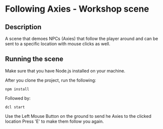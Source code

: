 # Following Axies - Workshop scene

## Description
A scene that demoes NPCs (Axies) that follow the player around and can be sent to a specific location with mouse clicks as well.

## Running the scene
Make sure that you have Node.js installed on your machine.

After you clone the project, run the following:

```
npm install
```

Followed by:

```
dcl start
```

Use the Left Mouse Button on the ground to send he Axies to the clicked location
Press 'E' to make them follow you again.